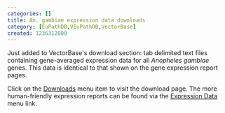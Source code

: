 ```yaml
---
categories: []
title: An. gambiae expression data downloads
category: [EuPathDB,VEuPathDB,VectorBase]
created: 1236312000
---
```

Just added to VectorBase's download section: tab delimited text files containing gene-averaged expression data for all <i>Anopheles gambiae</i> genes.  This data is identical to that shown on the gene expression report pages.
<p>
Click on the <a href="/downloads/">Downloads</a> menu item to visit the download page.  The more human-friendly expression reports can be found via the <a href="/ExpressionBrowser/">Expression Data</a> menu link.
